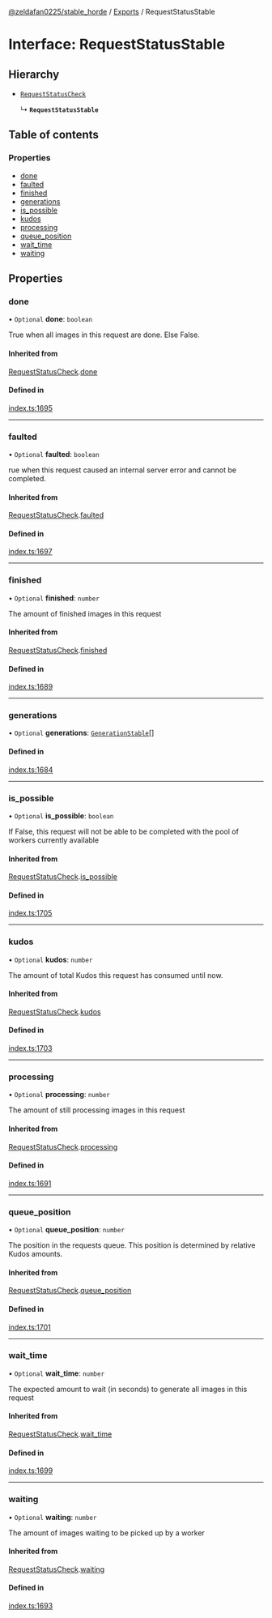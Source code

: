 [@zeldafan0225/stable_horde](../README.md) / [Exports](../modules.md) / RequestStatusStable

# Interface: RequestStatusStable

## Hierarchy

- [`RequestStatusCheck`](RequestStatusCheck.md)

  ↳ **`RequestStatusStable`**

## Table of contents

### Properties

- [done](RequestStatusStable.md#done)
- [faulted](RequestStatusStable.md#faulted)
- [finished](RequestStatusStable.md#finished)
- [generations](RequestStatusStable.md#generations)
- [is\_possible](RequestStatusStable.md#is_possible)
- [kudos](RequestStatusStable.md#kudos)
- [processing](RequestStatusStable.md#processing)
- [queue\_position](RequestStatusStable.md#queue_position)
- [wait\_time](RequestStatusStable.md#wait_time)
- [waiting](RequestStatusStable.md#waiting)

## Properties

### done

• `Optional` **done**: `boolean`

True when all images in this request are done. Else False.

#### Inherited from

[RequestStatusCheck](RequestStatusCheck.md).[done](RequestStatusCheck.md#done)

#### Defined in

[index.ts:1695](https://github.com/ZeldaFan0225/stable_horde/blob/cc34adc/index.ts#L1695)

___

### faulted

• `Optional` **faulted**: `boolean`

rue when this request caused an internal server error and cannot be completed.

#### Inherited from

[RequestStatusCheck](RequestStatusCheck.md).[faulted](RequestStatusCheck.md#faulted)

#### Defined in

[index.ts:1697](https://github.com/ZeldaFan0225/stable_horde/blob/cc34adc/index.ts#L1697)

___

### finished

• `Optional` **finished**: `number`

The amount of finished images in this request

#### Inherited from

[RequestStatusCheck](RequestStatusCheck.md).[finished](RequestStatusCheck.md#finished)

#### Defined in

[index.ts:1689](https://github.com/ZeldaFan0225/stable_horde/blob/cc34adc/index.ts#L1689)

___

### generations

• `Optional` **generations**: [`GenerationStable`](GenerationStable.md)[]

#### Defined in

[index.ts:1684](https://github.com/ZeldaFan0225/stable_horde/blob/cc34adc/index.ts#L1684)

___

### is\_possible

• `Optional` **is\_possible**: `boolean`

If False, this request will not be able to be completed with the pool of workers currently available

#### Inherited from

[RequestStatusCheck](RequestStatusCheck.md).[is_possible](RequestStatusCheck.md#is_possible)

#### Defined in

[index.ts:1705](https://github.com/ZeldaFan0225/stable_horde/blob/cc34adc/index.ts#L1705)

___

### kudos

• `Optional` **kudos**: `number`

The amount of total Kudos this request has consumed until now.

#### Inherited from

[RequestStatusCheck](RequestStatusCheck.md).[kudos](RequestStatusCheck.md#kudos)

#### Defined in

[index.ts:1703](https://github.com/ZeldaFan0225/stable_horde/blob/cc34adc/index.ts#L1703)

___

### processing

• `Optional` **processing**: `number`

The amount of still processing images in this request

#### Inherited from

[RequestStatusCheck](RequestStatusCheck.md).[processing](RequestStatusCheck.md#processing)

#### Defined in

[index.ts:1691](https://github.com/ZeldaFan0225/stable_horde/blob/cc34adc/index.ts#L1691)

___

### queue\_position

• `Optional` **queue\_position**: `number`

The position in the requests queue. This position is determined by relative Kudos amounts.

#### Inherited from

[RequestStatusCheck](RequestStatusCheck.md).[queue_position](RequestStatusCheck.md#queue_position)

#### Defined in

[index.ts:1701](https://github.com/ZeldaFan0225/stable_horde/blob/cc34adc/index.ts#L1701)

___

### wait\_time

• `Optional` **wait\_time**: `number`

The expected amount to wait (in seconds) to generate all images in this request

#### Inherited from

[RequestStatusCheck](RequestStatusCheck.md).[wait_time](RequestStatusCheck.md#wait_time)

#### Defined in

[index.ts:1699](https://github.com/ZeldaFan0225/stable_horde/blob/cc34adc/index.ts#L1699)

___

### waiting

• `Optional` **waiting**: `number`

The amount of images waiting to be picked up by a worker

#### Inherited from

[RequestStatusCheck](RequestStatusCheck.md).[waiting](RequestStatusCheck.md#waiting)

#### Defined in

[index.ts:1693](https://github.com/ZeldaFan0225/stable_horde/blob/cc34adc/index.ts#L1693)
